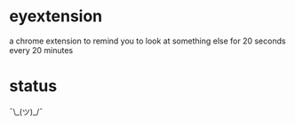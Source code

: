 # eyextension

a chrome extension to remind you to look at something else for 20 seconds every 20 minutes

# status

¯\\\_(ツ)\_/¯
